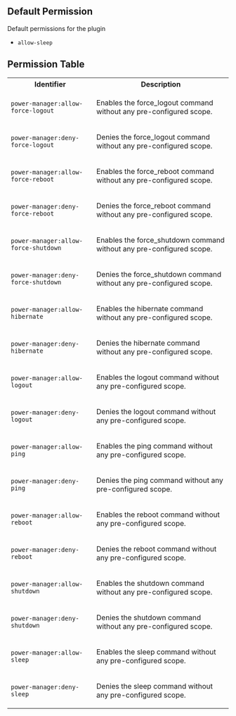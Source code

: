 ## Default Permission

Default permissions for the plugin

- `allow-sleep`

## Permission Table

<table>
<tr>
<th>Identifier</th>
<th>Description</th>
</tr>


<tr>
<td>

`power-manager:allow-force-logout`

</td>
<td>

Enables the force_logout command without any pre-configured scope.

</td>
</tr>

<tr>
<td>

`power-manager:deny-force-logout`

</td>
<td>

Denies the force_logout command without any pre-configured scope.

</td>
</tr>

<tr>
<td>

`power-manager:allow-force-reboot`

</td>
<td>

Enables the force_reboot command without any pre-configured scope.

</td>
</tr>

<tr>
<td>

`power-manager:deny-force-reboot`

</td>
<td>

Denies the force_reboot command without any pre-configured scope.

</td>
</tr>

<tr>
<td>

`power-manager:allow-force-shutdown`

</td>
<td>

Enables the force_shutdown command without any pre-configured scope.

</td>
</tr>

<tr>
<td>

`power-manager:deny-force-shutdown`

</td>
<td>

Denies the force_shutdown command without any pre-configured scope.

</td>
</tr>

<tr>
<td>

`power-manager:allow-hibernate`

</td>
<td>

Enables the hibernate command without any pre-configured scope.

</td>
</tr>

<tr>
<td>

`power-manager:deny-hibernate`

</td>
<td>

Denies the hibernate command without any pre-configured scope.

</td>
</tr>

<tr>
<td>

`power-manager:allow-logout`

</td>
<td>

Enables the logout command without any pre-configured scope.

</td>
</tr>

<tr>
<td>

`power-manager:deny-logout`

</td>
<td>

Denies the logout command without any pre-configured scope.

</td>
</tr>

<tr>
<td>

`power-manager:allow-ping`

</td>
<td>

Enables the ping command without any pre-configured scope.

</td>
</tr>

<tr>
<td>

`power-manager:deny-ping`

</td>
<td>

Denies the ping command without any pre-configured scope.

</td>
</tr>

<tr>
<td>

`power-manager:allow-reboot`

</td>
<td>

Enables the reboot command without any pre-configured scope.

</td>
</tr>

<tr>
<td>

`power-manager:deny-reboot`

</td>
<td>

Denies the reboot command without any pre-configured scope.

</td>
</tr>

<tr>
<td>

`power-manager:allow-shutdown`

</td>
<td>

Enables the shutdown command without any pre-configured scope.

</td>
</tr>

<tr>
<td>

`power-manager:deny-shutdown`

</td>
<td>

Denies the shutdown command without any pre-configured scope.

</td>
</tr>

<tr>
<td>

`power-manager:allow-sleep`

</td>
<td>

Enables the sleep command without any pre-configured scope.

</td>
</tr>

<tr>
<td>

`power-manager:deny-sleep`

</td>
<td>

Denies the sleep command without any pre-configured scope.

</td>
</tr>
</table>
